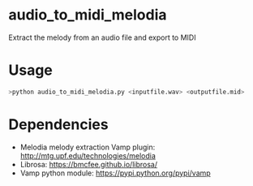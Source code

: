 # audio_to_midi_melodia
Extract the melody from an audio file and export to MIDI

# Usage
```bash
>python audio_to_midi_melodia.py <inputfile.wav> <outputfile.mid>
```

# Dependencies
- Melodia melody extraction Vamp plugin: http://mtg.upf.edu/technologies/melodia
- Librosa: https://bmcfee.github.io/librosa/
- Vamp python module: https://pypi.python.org/pypi/vamp
